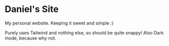 # Daniel's Site

My personal website. Keeping it sweet and simple :)

Purely uses Tailwind and nothing else, so should be quite snappy! Also Dark mode, because why not.
